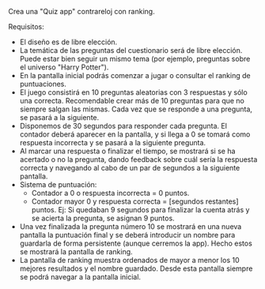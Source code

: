 Crea una "Quiz app" contrareloj con ranking.

Requisitos:
- El diseño es de libre elección.
- La temática de las preguntas del cuestionario será de libre elección. Puede estar
  bien seguir un mismo tema (por ejemplo, preguntas sobre el universo "Harry Potter").
- En la pantalla inicial podrás comenzar a jugar o consultar el ranking de puntuaciones.
- El juego consistirá en 10 preguntas aleatorias con 3 respuestas y sólo una correcta.
  Recomendable crear más de 10 preguntas para que no siempre salgan las mismas. Cada vez
  que se responde a una pregunta, se pasará a la siguiente.
- Disponemos de 30 segundos para responder cada pregunta. El contador deberá aparecer
  en la pantalla, y si llega a 0 se tomará como respuesta incorrecta y se pasará
  a la siguiente pregunta.
- Al marcar una respuesta o finalizar el tiempo, se mostrará si se ha acertado o no la
  pregunta, dando feedback sobre cuál sería la respuesta correcta y navegando al cabo
  de un par de segundos a la siguiente pantalla.
- Sistema de puntuación:
  - Contador a 0 o respuesta incorrecta = 0 puntos.
  - Contador mayor 0 y respuesta correcta = [segundos restantes] puntos.
    Ej: Si quedaban 9 segundos para finalizar la cuenta atrás y se acierta la pregunta,
 se asignan 9 puntos.
- Una vez finalizada la pregunta número 10 se mostrará en una nueva pantalla
  la puntuación final y se deberá introducir un nombre para guardarla de forma
  persistente (aunque cerremos la app). Hecho estos se mostrará la pantalla de ranking.
- La pantalla de ranking muestra ordenados de mayor a menor los 10 mejores
  resultados y el nombre guardado. Desde esta pantalla siempre se podrá navegar
  a la pantalla inicial.